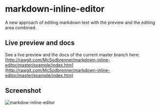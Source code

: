 # markdown-inline-editor
A new approach of editing markdown text with the preview and the editing area combined.

## Live preview and docs
See a live preview and the docs of the current master branch here:  
[http://rawgit.com/McSodbrenner/markdown-inline-editor/master/example/index.htm](http://rawgit.com/McSodbrenner/markdown-inline-editor/master/example/index.htm)

## Screenshot
![markdow-inline-editor](http://j88.imgup.net/markdown-sde7f.png "")

